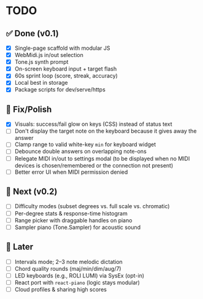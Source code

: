 # TODO

## ✅ Done (v0.1)
- [x] Single-page scaffold with modular JS
- [x] WebMidi.js in/out selection
- [x] Tone.js synth prompt
- [x] On-screen keyboard input + target flash
- [x] 60s sprint loop (score, streak, accuracy)
- [x] Local best in storage
- [x] Package scripts for dev/serve/https

## 🧰 Fix/Polish
- [x] Visuals: success/fail glow on keys (CSS) instead of status text
- [ ] Don't display the target note on the keyboard because it gives away the answer
- [ ] Clamp range to valid white-key `min` for keyboard widget
- [ ] Debounce double answers on overlapping note-ons
- [ ] Relegate MIDI in/out to settings modal (to be displayed when no MIDI devices is chosen/remembered or the connection not present)
- [ ] Better error UI when MIDI permission denied

## 🎯 Next (v0.2)
- [ ] Difficulty modes (subset degrees vs. full scale vs. chromatic)
- [ ] Per-degree stats & response-time histogram
- [ ] Range picker with draggable handles on piano
- [ ] Sampler piano (Tone.Sampler) for acoustic sound

## 🚀 Later
- [ ] Intervals mode; 2–3 note melodic dictation
- [ ] Chord quality rounds (maj/min/dim/aug/7)
- [ ] LED keyboards (e.g., ROLI LUMI) via SysEx (opt-in)
- [ ] React port with `react-piano` (logic stays modular)
- [ ] Cloud profiles & sharing high scores